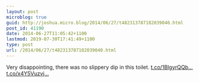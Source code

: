 ```yaml
---
layout: post
microblog: true
guid: http://joshua.micro.blog/2014/06/27/t482313787182039040.html
post_id: 41190
date: 2014-06-27T11:05:42+1100
lastmod: 2019-07-30T17:41:49+1100
type: post
url: /2014/06/27/t482313787182039040.html
---
```

Very disappointing, there was no slippery dip in this toilet. [t.co/1BlgyrQQb...](http://t.co/1BlgyrQQbo) [t.co/x4Y5Vuzvj...](http://t.co/x4Y5VuzvjX)
